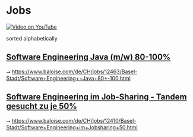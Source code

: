 # Jobs

[![Video on YouTube](https://img.youtube.com/vi/Qf4vKzQXaQ4/0.jpg)](https://www.youtube.com/watch?v=Qf4vKzQXaQ4)

sorted alphabetically 

## [Software Engineering Java (m/w) 80-100%](12463.md)

⭢ https://www.baloise.com/de/CH/jobs/12463/Basel-Stadt/Software+Engineering++Java+80+-100.html

## [Software Engineering im Job-Sharing - Tandem gesucht zu je 50%](12410.md)

⭢ https://www.baloise.com/de/CH/jobs/12410/Basel-Stadt/Software+Engineering+im+Jobsharing+50.html
